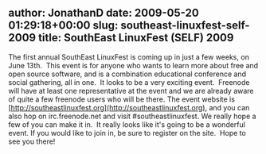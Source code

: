 author: JonathanD
date: 2009-05-20 01:29:18+00:00
slug: southeast-linuxfest-self-2009
title: SouthEast LinuxFest (SELF) 2009
---

The first annual SouthEast LinuxFest is coming up in just a few weeks, on June 13th.  This event is for anyone who wants to learn more about free and open source software, and is a combination educational conference and social gathering, all in one.  It looks to be a very exciting event.  Freenode will have at least one representative at the event and we are already aware of quite a few freenode users who will be there.
The event website is [http://southeastlinuxfest.org](http://southeastlinuxfest.org), and you can also hop on irc.freenode.net and visit #southeastlinuxfest.
We really hope a few of you can make it in.  It really looks like it's going to be a wonderful event. If you would like to join in, be sure to register on the site.  Hope to see you there!
